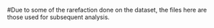 #Due to some of the rarefaction done on the dataset, the files here are those used for subsequent analysis.
